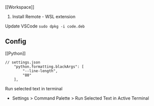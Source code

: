 [[Workspace]]

1. Install Remote - WSL extension

Update VSCode
`sudo dpkg -i code.deb`

## Config

[[Python]]
```
// settings.json
    "python.formatting.blackArgs": [
        "--line-length",
        "80"
    ],
```

Run selected text in terminal
- Settings > Command Palette > Run Selected Text in Active Terminal

